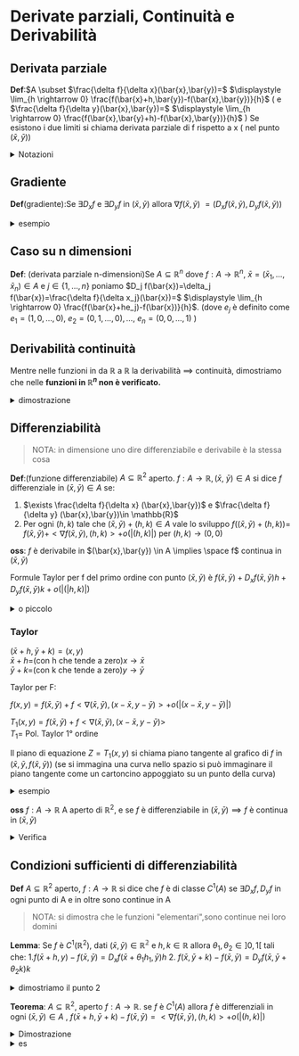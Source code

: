 # Derivate parziali, Continuità e Derivabilità

## Derivata parziale

**Def**:$A \subset
$\frac{\delta f}{\delta x}(\bar{x},\bar{y})=$ $\displaystyle \lim_{h \rightarrow 0} \frac{f(\bar{x}+h,\bar{y})-f(\bar{x},\bar{y})}{h}$ ( e $\frac{\delta f}{\delta y}(\bar{x},\bar{y})=$ $\displaystyle \lim_{h \rightarrow 0} \frac{f(\bar{x},\bar{y}+h)-f(\bar{x},\bar{y})}{h}$ )
Se esistono i due limiti si chiama derivata parziale di f rispetto a x  ( nel punto $(\bar{x},\bar{y})$)


<details>
<summary>
Notazioni
</summary>

$\frac{\delta f}{\delta y}f(\bar{x},\bar{y})= D_y f(\bar{x},\bar{y})=\delta_y f(\bar{x},\bar{y})$

</details>

## Gradiente

**Def**(gradiente):Se $\exists D_x f$ e $\exists D_y f$ in $(\bar{x},\bar{y})$ allora $\nabla f(\bar{x},\bar{y})$ $=(D_x f(\bar{x},\bar{y}), D_y f(\bar{x},\bar{y}))$


<details>
<summary>
esempio
</summary>

$f(x,y)= xye^{-x^2}$ $D_x f= y D_x(xe^{-x^2})$
$=y[e^{-x^2}-2x^2 e^{-x^2}]=y(1-2x^2)e^{-x^2}$

$D_y f= xe^{-x^2}$ 

</details>


## Caso su n dimensioni

**Def**: (derivata parziale n-dimensioni)Se $A\subseteq \mathbb{R}^n$ dove $f:A \to \mathbb{R}^n$, $\bar{x}=(\bar{x}_1,\dots,\bar{x}_n) \in A$  e $j \in \{1, \dots, n\}$ poniamo $D_j f(\bar{x})=\delta_j f(\bar{x})=\frac{\delta f}{\delta x_j}(\bar{x})=$ $\displaystyle \lim_{h \rightarrow 0} \frac{f(\bar{x}+he_j)-f(\bar{x})}{h}$. (dove $e_j$ è definito come $e_1=(1,0,\dots,0)$, $e_2=(0,1,\dots,0),\dots$, $e_n=(0,0,\dots,1)$ )
 

## Derivabilità continuità 

Mentre nelle funzioni in da $\mathbb{R}$ a $\mathbb{R}$ la derivabilità $\implies$ continuità, dimostriamo che nelle **funzioni in $\mathbb{R}^n$ non è verificato.**

<details>
<summary>
dimostrazione
</summary>

![](vx_images/492614796826122.png)
</details>

## Differenziabilità


> NOTA: in dimensione uno dire differenziabile e derivabile è la stessa cosa

**Def**:(funzione differenziabile) $A \subseteq \mathbb{R}^2$ aperto. $f:A\to \mathbb{R}, (\bar{x}$, $\bar{y})\in A$ si dice $f$ differenziale in $(\bar{x},\bar{y})\in A$ se:
1. $\exists \frac{\delta f}{\delta x} (\bar{x},\bar{y})$ e $\frac{\delta f}{\delta y} (\bar{x},\bar{y})\in \mathbb{R}$
2. Per ogni $(h,k)$ tale che $(\bar{x},\bar{y})+(h,k) \in A$ vale lo sviluppo  $f((\bar{x},\bar{y})+(h,k))=$ $f(\bar{x},\bar{y})+<\nabla f(\bar{x},\bar{y}),(h,k)>+o(|(h,k)|)$ per $(h,k) \to (0,0)$


**oss**: $f$ è  derivabile in $(\bar{x},\bar{y}) \in A \implies \space f$   continua in $(\bar{x},\bar{y})$


Formule Taylor per f del primo ordine con punto $(\bar{x},\bar{y})$ è $f(\bar{x},\bar{y})+D_x f(\bar{x},\bar{y})h + D_y f(\bar{x},\bar{y})k+o(|(|h,k)|)$

<details>
<summary>
o piccolo 

</summary>



**Def**: Sia $A \subseteq \mathbb{R}^2,$ un insieme aperto contentente $(0,0) \in A$, sia  $g:A \to \mathbb{R}$, e $p \ge 0$. Si scrive $g(h,k)=o(|(h,k)|^p)$ per $(h,k) \to (0,0)$ se  vale $\forall \varepsilon >0,\space \exists \delta >0$ tale che $\biggl |\frac{g(h,k)}{||(h,k)^p||}\biggr |<\varepsilon$ $\forall (h,k) \in A \cap B((0,0)\delta)$ 


esempi

![](vx_images/145026305615214.png)

</details>


###  Taylor

$(\bar{x}+h,\bar{y}+k)=(x,y)$  
$\bar{x}+h=$(con h che tende a zero)$x\to\bar{x}$  
$\bar{y}+k=$(con k che tende a zero)$y\to\bar{y}$  

Taylor per F:

$f(x,y)=f(\bar{x},\bar{y})+f<\nabla(\bar{x},\bar{y}),(x-\bar{x},y-\bar{y})>+o(|(x-\bar{x},y-\bar{y})|)$   

$T_1(x,y)=f(\bar{x},\bar{y})+f<\nabla(\bar{x},\bar{y}),(x-\bar{x},y-\bar{y})>$  
$T_1=$ Pol. Taylor 1° ordine  


Il piano di equazione $Z=T_1(x,y)$ si chiama piano tangente al grafico di $f$ in $(\bar{x},\bar{y},f(\bar{x},\bar{y}))$ (se si immagina una curva nello spazio si può immaginare il piano tangente come un cartoncino appoggiato su un punto della curva)


<details>
<summary>
esempio
</summary>

$f(x,y)=\sqrt{1+xy^2}$ $(\bar{x},\bar{y})=(2,-1)$

$D_x f=\frac{y^2}{2\sqrt{1+xy^2}}$  
$D_y f=\frac{2xy}{2\sqrt{1+xy^2}}$  

$f(2,-1)=\sqrt{3}$

$\nabla f(2,-1)=(\frac{y^2}{2\sqrt{1+xy^2}},\frac{2xy}{2\sqrt{1+xy^2}})$ $=(\frac{1}{2\sqrt{3}},\frac{-2}{\sqrt{3}})$    
$T_1(x,y)=f(2,1)+<\nabla f(2,-1),(x-2,y+1)>=\sqrt{3}+\frac{1}{2\sqrt{3}}(x-2)-\frac{-2}{\sqrt{3}}(y+1)$  

$z=T_1(x,y)$ eq paino tangente

</details>

**oss** $f:A \to \mathbb{R}$ A aperto di $\mathbb{R}^2$, e se $f$ è differenziabile in $(\bar{x},\bar{y})\implies f$  è continua in $(\bar{x},\bar{y})$

<details>
<summary>
Verifica
</summary>

bisogna vedere che $\forall (h_n,k_n) \to (0,0)$ (per ogni successione che tende a 0,0) vale $f(\bar{x}+h_n,\bar{y}+k_n)\to f(\bar{x},\bar{y})$ (con $n \to \infty$)  
Sia $(h_n,k_n)\to (0,0)$ Taylor $f(\bar{x}+h_n+\bar{y}+k_n)-f(\bar{x},\bar{y})=<\nabla f(\bar{x},\bar{y}),(h_n,k_n)>+o(|(h_n,k_n)|)$

</details>


## Condizioni sufficienti di differenziabilità


**Def** $A \subseteq \mathbb{R}^2$ aperto, $f: A \to \mathbb{R}$ si dice che $f$ è di classe $C^1 (A)$ se  $\exists D_x f, D_y f$ in ogni punto di A e in oltre sono continue in A



> NOTA:
> si dimostra che le funzioni "elementari",sono continue nei loro domini


**Lemma**: Se $f$ è $C^1(\mathbb{R}^2)$, dati $(\bar{x},\bar{y})\in \mathbb{R^2}$ e $h,k \in \mathbb{R}$ allora $\theta_1,\theta_2 \in ]0,1[$ tali che:
1.$f(\bar{x}+h,y)-f(\bar{x},\bar{y})=D_x f(\bar{x}+\theta_1 h_1,\bar{y})h$
2. $f(\bar{x},\bar{y}+k)-f(\bar{x},\bar{y})=D_y f(\bar{x},\bar{y}+\theta_2k)k$

<details>
<summary>
dimostriamo il punto 2
</summary>

$g(t)=f(\bar{x},t)$ per $t \in \mathbb{R}$

$g(\bar{y}+k)-g(\bar{y})=f(\bar{x},\bar{y}+k)-f(\bar{x},\bar{y})$

**Lagrange**

$g'(t)=\displaystyle \lim_{s \rightarrow 0} \frac{g(t+2)-g(t)}{s}=$
$\displaystyle \lim_{s \rightarrow 0} \frac{f(\bar{x},t+s)-f(\bar{x},t)}{s}$ $=\frac{\delta f}{\delta x} (\bar{x},t)\implies g'(t)=D_y f(\bar{x},t)$ per ipotesi g' esiste ed è anche continua


Uso Lagrange per g con $\bar{y}$ e $\bar{y}+k$


$\exists \theta \in ]0,1[$ tale che $g(\bar{y}+k)- g(\bar{y})=g'(\bar{y}+\theta)k$  che è uguale a dire $f(\bar{x},\bar{y}+k)-f(\bar{x},\bar{y})= D_y f(\bar{x}+\theta_2 k)$


</details>



**Teorema**: $A \subseteq \mathbb{R}^2$, aperto $f:A \to \mathbb{R}$. se $f$ è $C^1(A)$ allora $f$ è differenziali in ogni $(\bar{x},\bar{y})\in A$ , $f(\bar{x}+h,\bar{y}+k)-f(\bar{x},\bar{y})=<\nabla f(\bar{x},\bar{y}),(h,k)>+o(|(h,k)|)$


<details>
<summary>
Dimostrazione
</summary>

$A=\mathbb{R}, f \space C^1(\mathbb{R}^2),(\bar{x},\bar{y})\in \mathbb{R}^2$ sia $(h,k)\in \mathbb{R}^2$ 

Utilizziamo Taylor

$f(\bar{x}+h,\bar{y}+k)-f(\bar{x},\bar{y})=$ $f(\bar{x}+h,\bar{y}+k)-f(\bar{x}+h,\bar{y})+f(\bar{x}+h,\bar{y})-f(\bar{x},\bar{y})$

ora applichiamo il lemma, prima per $f(\bar{x}+h,\bar{y}+k)-f(\bar{x}+h,\bar{y})$ e poi per $f(\bar{x}+h,\bar{y})-f(\bar{x},\bar{y})$

(2) $f(\bar{x}+h,\bar{y})-f(\bar{x},\bar{y})$ $\exists \theta_1 \in ]0,1[$ tali che $D_x f(\bar{x})+ \theta _1 h, \bar{y})h$  $\exists \theta_2 \in ]0,1[$ tale che 
1. $f(\bar{x}+h,\bar{y}+k)- f(\bar{x}+h,\bar{y})=D_y f(\bar{x}+h,\bar{y}+\theta_2 k)k$

Dunque abbiamo $\exists \theta_1,\theta_2 \in ]0,1[$ $f(\bar{x}+h,\bar{y}+k)-f(\bar{x},\bar{y})=D_x f(\bar{x}+\theta_1h,\bar{y}h)+D_y f(\bar{x}+h,\bar{y}+\theta_2 k)k$

Mostriamo che
1. $D_x f(\bar{x},\bar{y})h+o(|(h,k)|)$
2. $D_y f(\bar{x},\bar{y})k+o(|(h,k)|)$

Prima affermazione $\iff D_x [f(\bar{x}+\theta_1 h,\bar{y})- D_x f(\bar{x},\bar{y})]h=o(|(h,k)|)$

$\forall \varepsilon >0 \exists \delta >0$ tale che $\frac{|[D_x f(\bar{x}+\theta_1 h,\bar{y})-D_x f(\bar{x},\bar{y})]h|}{|(h,k)|}<\varepsilon$ $0<|(h,k)|<\delta$ $|D_x f(\bar{x}+\theta+h,\bar{y})- D_x f(\bar{x},\bar{y})| |\frac{h}{(h,k)}| \le |D_x f(\bar{x}+\theta_1 h, \bar{y})-D_x f(\bar{x},\bar{y})|<\varepsilon$


se prendiamo $\varepsilon >0,\delta$ verra fuori questo delta che dalla continuità $D_x f$ in $(\bar{x},\bar{y}) \implies$
$|D_x f(\bar{x}+\theta_1 h, \bar{y})-D_x f(\bar{x},\bar{y})|<\varepsilon$ $\forall (y,v) \in B((\bar{x},\bar{y}),\delta)$

</details>


<details>
<summary>
es
</summary>

$f(x,y)= \sin(x^2+xy)$  $(\bar{x},\bar{y})=(-\sqrt{\frac{\pi}{4}},0)$

$f(-\sqrt{\frac{\pi}{4}},0)=\sin(\sqrt{\frac{\pi}{4})}=\frac{1}{\sqrt{2}}$

$D_x f(x,y)=\cos(x^2+xy)+ D_x(x^2+xy)=\cos(x^2+xy)+2x+y$
$D_y f(x,y)=\cos(x^2+xy)+ D_y(x^2+xy)=\cos(x^2+xy)+x$


$\nabla f(-\frac{\pi}{4},0)=(-\sqrt{\frac{\pi}{2}},-\frac{1}{2}\sqrt{\frac{\pi}{2}})$

$T_1(x,y)=f(-\frac{\sqrt{\pi}}{2},2)+<\nabla f(-\sqrt{\frac{\pi}{4}},0),(x+\sqrt{\frac{\pi}{4}},y)>$
$=\frac{1}{\sqrt{2}}+<\nabla (-\sqrt{\frac{\pi}{2}},-\frac{1}{2}\sqrt{\frac{\pi}{2}}),(x+\sqrt{\frac{\pi}{4}},y)>$

Formula di Taylor:

$f(x,y)=T_1(x,y)+o(|(x+\frac{\sqrt{\pi}}{2},y)|)$ per $(x,y) \to (-\frac{\sqrt{\pi}}{2},0)$

$z=T_1(x,y)$ equazione piano tangente $=\{(x,y,z) \in \mathbb{R}^3 / z= T_1(x,y)\}$

</details>



